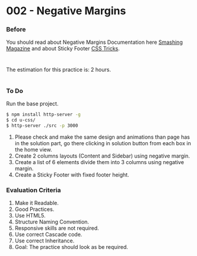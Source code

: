 # 002 - Negative Margins

### Before 
You should read about Negative Margins Documentation here [Smashing Magazine][1] and about Sticky Footer [CSS Tricks][2].


#
The estimation for this practice is: 2 hours.
#

### To Do

Run the base project.

```sh
$ npm install http-server -g
$ cd u-css/
$ http-server ./src -p 3000
```

1. Please check and make the same design and animations than page has in the solution part, go there clicking in solution button from each box in the home view.
2. Create 2 columns layouts (Content and Sidebar) using negative margin.
3. Create a list of 6 elements divide them into 3 columns using negative margin.
4. Create a Sticky Footer with fixed footer height.


### Evaluation Criteria

1. Make it Readable.
2. Good Practices.
3. Use HTML5.
4. Structure Naming Convention.
5. Responsive skills are not required.
6. Use correct Cascade code.
7. Use correct Inheritance.
8. Goal: The practice should look as be required.

[1]: https://www.smashingmagazine.com/2009/07/the-definitive-guide-to-using-negative-margins/
[2]: https://css-tricks.com/couple-takes-sticky-footer/
